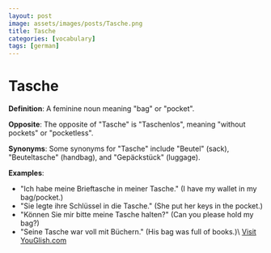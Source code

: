 ```yaml
---
layout: post
image: assets/images/posts/Tasche.png
title: Tasche
categories: [vocabulary]
tags: [german]
---
```

# Tasche

**Definition**: A feminine noun meaning "bag" or "pocket". 

**Opposite**: The opposite of "Tasche" is "Taschenlos", meaning "without pockets" or "pocketless". 

**Synonyms**: Some synonyms for "Tasche" include "Beutel" (sack), "Beuteltasche" (handbag), and "Gepäckstück" (luggage).

**Examples**: 
- "Ich habe meine Brieftasche in meiner Tasche." (I have my wallet in my bag/pocket.)
- "Sie legte ihre Schlüssel in die Tasche." (She put her keys in the pocket.)
- "Können Sie mir bitte meine Tasche halten?" (Can you please hold my bag?)
- "Seine Tasche war voll mit Büchern." (His bag was full of books.)\ <a id="yg-widget-0" class="youglish-widget" data-query="Tasche" data-lang="german" data-components="8412" data-auto-start="0" data-bkg-color="theme_light" data-title="How%20to%20pronounce%20Tasche%20in%20German"  rel="nofollow" href="https://youglish.com">Visit YouGlish.com</a><script async src="https://youglish.com/public/emb/widget.js" charset="utf-8"></script>